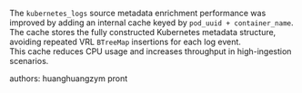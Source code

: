 The `kubernetes_logs` source metadata enrichment performance was improved by adding an internal cache keyed by `pod_uuid + container_name`.  
The cache stores the fully constructed Kubernetes metadata structure, avoiding repeated VRL `BTreeMap` insertions for each log event.  
This cache reduces CPU usage and increases throughput in high-ingestion scenarios.

authors: huanghuangzym pront
